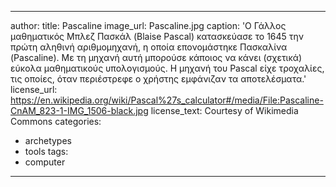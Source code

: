 
---
author: 
title: Pascaline
image_url: Pascaline.jpg
caption: 'Ο Γάλλος μαθηματικός Μπλεζ Πασκάλ (Blaise Pascal) κατασκεύασε το 1645 την πρώτη αληθινή αριθμομηχανή, η οποία επονομάστηκε Πασκαλίνα (Pascaline). Με τη μηχανή αυτή μπορούσε κάποιος να κάνει (σχετικά) εύκολα μαθηματικούς υπολογισμούς. Η μηχανή του Pascal είχε τροχαλίες, τις οποίες, όταν περιέστρεφε ο χρήστης εμφάνιζαν τα αποτελέσματα.'
license_url: https://en.wikipedia.org/wiki/Pascal%27s_calculator#/media/File:Pascaline-CnAM_823-1-IMG_1506-black.jpg
license_text: Courtesy of Wikimedia Commons
categories:
  - archetypes
  - tools
tags:
  - computer
---
